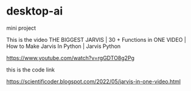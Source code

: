 # desktop-ai
mini project


This is the video 
THE BIGGEST JARVIS | 30 + Functions in ONE VIDEO | How to Make Jarvis In Python | Jarvis Python

https://www.youtube.com/watch?v=rgGDTO8g2Pg

this is the code link 

https://scientificoder.blogspot.com/2022/05/jarvis-in-one-video.html
